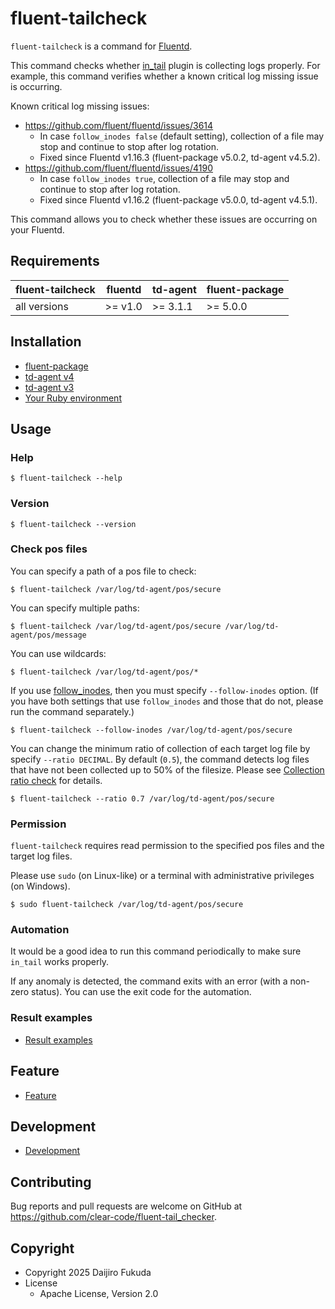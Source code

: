 # fluent-tailcheck

`fluent-tailcheck` is a command for [Fluentd](https://www.fluentd.org/).

This command checks whether [in_tail](https://docs.fluentd.org/input/tail) plugin is collecting logs properly.
For example, this command verifies whether a known critical log missing issue is occurring.

Known critical log missing issues:

* https://github.com/fluent/fluentd/issues/3614
  * In case `follow_inodes false` (default setting), collection of a file may stop and continue to stop after log rotation.
  * Fixed since Fluentd v1.16.3 (fluent-package v5.0.2, td-agent v4.5.2).
* https://github.com/fluent/fluentd/issues/4190
  * In case `follow_inodes true`, collection of a file may stop and continue to stop after log rotation.
  * Fixed since Fluentd v1.16.2 (fluent-package v5.0.0, td-agent v4.5.1).

This command allows you to check whether these issues are occurring on your Fluentd.

## Requirements

| fluent-tailcheck | fluentd | td-agent | fluent-package |
|------------------|---------|----------|----------------|
| all versions     | >= v1.0 | >= 3.1.1 | >= 5.0.0       |

## Installation

* [fluent-package](doc/installation.md#fluent-package)
* [td-agent v4](doc/installation.md#td-agent-v4)
* [td-agent v3](doc/installation.md#td-agent-v3)
* [Your Ruby environment](doc/installation.md#your-ruby-environment)

## Usage

### Help

```console
$ fluent-tailcheck --help
```

### Version

```console
$ fluent-tailcheck --version
```

### Check pos files

You can specify a path of a pos file to check:

```console
$ fluent-tailcheck /var/log/td-agent/pos/secure
```

You can specify multiple paths:

```console
$ fluent-tailcheck /var/log/td-agent/pos/secure /var/log/td-agent/pos/message
```

You can use wildcards:

```console
$ fluent-tailcheck /var/log/td-agent/pos/*
```

If you use [follow_inodes](https://docs.fluentd.org/input/tail#follow_inodes), then you must specify `--follow-inodes` option.
(If you have both settings that use `follow_inodes` and those that do not, please run the command separately.)

```console
$ fluent-tailcheck --follow-inodes /var/log/td-agent/pos/secure
```

You can change the minimum ratio of collection of each target log file by specify `--ratio DECIMAL`.
By default (`0.5`), the command detects log files that have not been collected up to 50% of the filesize.
Please see [Collection ratio check](doc/feature.md#collection-ratio-check) for details.

```
$ fluent-tailcheck --ratio 0.7 /var/log/td-agent/pos/secure
```

### Permission

`fluent-tailcheck` requires read permission to the specified pos files and the target log files.

Please use `sudo` (on Linux-like) or a terminal with administrative privileges (on Windows).

```console
$ sudo fluent-tailcheck /var/log/td-agent/pos/secure
```

### Automation

It would be a good idea to run this command periodically to make sure `in_tail` works properly.

If any anomaly is detected, the command exits with an error (with a non-zero status).
You can use the exit code for the automation.

### Result examples

* [Result examples](doc/result-examples.md)

## Feature

* [Feature](doc/feature.md)

## Development

* [Development](doc/development.md)

## Contributing

Bug reports and pull requests are welcome on GitHub at https://github.com/clear-code/fluent-tail_checker.

## Copyright

* Copyright 2025 Daijiro Fukuda
* License
  * Apache License, Version 2.0
